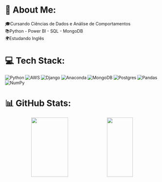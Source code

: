 # 💫 About Me:
🎓Cursando Ciências de Dados e Análise de Comportamentos<br>📚Python - Power BI - SQL - MongoDB<br>🌍Estudando Inglês


# 💻 Tech Stack:
![Python](https://img.shields.io/badge/python-3670A0?style=for-the-badge&logo=python&logoColor=ffdd54) ![AWS](https://img.shields.io/badge/AWS-%23FF9900.svg?style=for-the-badge&logo=amazon-aws&logoColor=white) ![Django](https://img.shields.io/badge/django-%23092E20.svg?style=for-the-badge&logo=django&logoColor=white) ![Anaconda](https://img.shields.io/badge/Anaconda-%2344A833.svg?style=for-the-badge&logo=anaconda&logoColor=white) ![MongoDB](https://img.shields.io/badge/MongoDB-%234ea94b.svg?style=for-the-badge&logo=mongodb&logoColor=white) ![Postgres](https://img.shields.io/badge/postgres-%23316192.svg?style=for-the-badge&logo=postgresql&logoColor=white) ![Pandas](https://img.shields.io/badge/pandas-%23150458.svg?style=for-the-badge&logo=pandas&logoColor=white) ![NumPy](https://img.shields.io/badge/numpy-%23013243.svg?style=for-the-badge&logo=numpy&logoColor=white)


# 📊 GitHub Stats:
<div align="center">
  
  <img width="49%" height="195px" src="https://github-readme-stats.vercel.app/api?username=davidpereirads&theme=monokai&hide_border=true&include_all_commits=false&count_private=true" />   
  <img width="41%" height="195px" src="https://github-readme-stats.vercel.app/api/top-langs/?username=davidpereirads&theme=monokai&hide_border=true&include_all_commits=false&count_private=true&layout=compact" /> <br/>
</div>


<!-- Proudly created with GPRM ( https://gprm.itsvg.in ) -->

